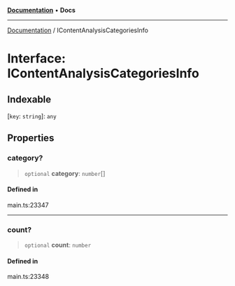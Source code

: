 [**Documentation**](../README.md) • **Docs**

***

[Documentation](../globals.md) / IContentAnalysisCategoriesInfo

# Interface: IContentAnalysisCategoriesInfo

## Indexable

 \[`key`: `string`\]: `any`

## Properties

### category?

> `optional` **category**: `number`[]

#### Defined in

main.ts:23347

***

### count?

> `optional` **count**: `number`

#### Defined in

main.ts:23348
